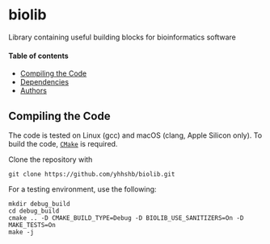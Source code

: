 # biolib
Library containing useful building blocks for bioinformatics software

#### Table of contents
* [Compiling the Code](#compiling-the-code)
* [Dependencies](#dependencies)
* [Authors](#authors)

Compiling the Code
------------------

The code is tested on Linux (gcc) and macOS (clang, Apple Silicon only).
To build the code, [`CMake`](https://cmake.org/) is required.

Clone the repository with

    git clone https://github.com/yhhshb/biolib.git

For a testing environment, use the following:

    mkdir debug_build
    cd debug_build
    cmake .. -D CMAKE_BUILD_TYPE=Debug -D BIOLIB_USE_SANITIZERS=On -D MAKE_TESTS=On
    make -j
